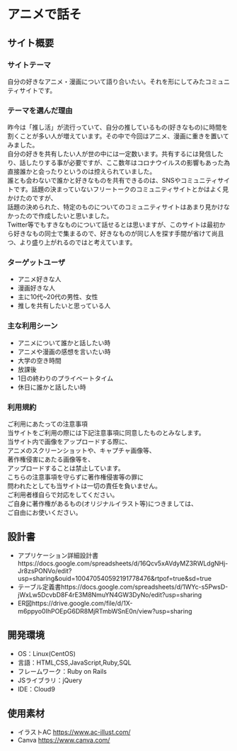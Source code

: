 # アニメで話そ

## サイト概要
### サイトテーマ
自分の好きなアニメ・漫画について語り合いたい。それを形にしてみたコミュニティサイトです。

### テーマを選んだ理由
昨今は「推し活」が流行っていて、自分の推しているもの(好きなもの)に時間を割くことが多い人が増えています。その中で今回はアニメ、漫画に重きを置いてみました。
</br>自分の好きを共有したい人が世の中には一定数います。共有するには発信したり、話したりする事が必要ですが、ここ数年はコロナウイルスの影響もあった為直接誰かと会ったりというのは控えられていました。
</br>誰とも会わないで誰かと好きなものを共有できるのは、SNSやコミュニティサイトです。話題の決まっていないフリートークのコミュニティサイトとかはよく見かけたのですが、
</br>話題の決められた、特定のものについてのコミュニティサイトはあまり見かけなかったので作成したいと思いました。
</br>Twitter等でもすきなものについて話せるとは思いますが、このサイトは最初から好きなもの同士で集まるので、好きなものが同じ人を探す手間が省けて尚且つ、より盛り上がれるのではと考えています。

### ターゲットユーザ
- アニメ好きな人
- 漫画好きな人
- 主に10代~20代の男性、女性
- 推しを共有したいと思っている人

### 主な利用シーン
- アニメについて誰かと話したい時
- アニメや漫画の感想を言いたい時
- 大学の空き時間
- 放課後
- 1日の終わりのプライベートタイム
- 休日に誰かと話したい時

### 利用規約
ご利用にあたっての注意事項</br>
当サイトをご利用の際には下記注意事項に同意したものとみなします。</br>
当サイト内で画像をアップロードする際に、</br>
アニメのスクリーンショットや、キャプチャ画像等、</br>
著作権侵害にあたる画像等を、</br>
アップロードすることは禁止しています。</br>
こちらの注意事項を守らずに著作権侵害等の罪に</br>
問われたとしても当サイトは一切の責任を負いません。</br>
ご利用者様自らで対応をしてください。</br>
ご自身に著作権があるもの(オリジナルイラスト等)につきましては、</br>
ご自由にお使いください。


## 設計書
- アプリケーション詳細設計書https://docs.google.com/spreadsheets/d/16Qcv5xAVdyMZ3RWLdgNHj-Jr8zsPONVo/edit?usp=sharing&ouid=100470540592191778476&rtpof=true&sd=true
- テーブル定義書https://docs.google.com/spreadsheets/d/1WYc-s5PwsD-jWxLw5DcvbD8F4rE3M8NmuYN4GW3DyNo/edit?usp=sharing
- ER図https://drive.google.com/file/d/1X-m6ppyo0IhPOEpG6DR8MjRTmbWSnE0n/view?usp=sharing

## 開発環境
- OS：Linux(CentOS)
- 言語：HTML,CSS,JavaScript,Ruby,SQL
- フレームワーク：Ruby on Rails
- JSライブラリ：jQuery
- IDE：Cloud9

## 使用素材
- イラストAC https://www.ac-illust.com/
- Canva https://www.canva.com/
